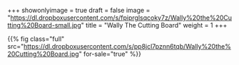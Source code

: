 +++
showonlyimage = true
draft = false
image = "https://dl.dropboxusercontent.com/s/fpiprglsqcoky7z/Wally%20the%20Cutting%20Board-small.jpg"
title = "Wally The Cutting Board"
weight = 1
+++

{{% fig class="full" src="https://dl.dropboxusercontent.com/s/pp8jcl7pznn6tqb/Wally%20the%20Cutting%20Board.jpg" for-sale="true" %}}
